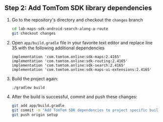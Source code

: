 ## Step 2: Add TomTom SDK library dependencies

1. Go to the repository's directory and checkout the `changes` branch
    ```bash
    cd lab-maps-sdk-android-search-along-a-route
    git checkout changes
    ```
1. Open `app/build.gradle` file in your favorite text editor and replace line 35 with the following additional dependencies
    ```
    implementation 'com.tomtom.online:sdk-maps:2.4165'
    implementation 'com.tomtom.online:sdk-routing:2.4165'
    implementation 'com.tomtom.online:sdk-search:2.4165'
    implementation 'com.tomtom.online:sdk-maps-ui-extensions:2.4165'
    ```
1. Build the project again:
    ```bash
    ./gradlew build
    ```
1. After the build is successful, commit and push these changes:
    ```bash
    git add app/build.gradle
    git commit -m "Add TomTom SDK dependencies to project specific build.gradle"
    git push origin setup
    ```
